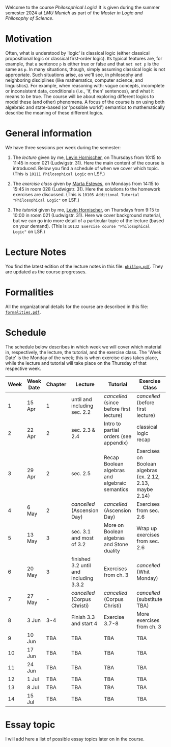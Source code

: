 Welcome to the course _Philosophical Logic_! It is given during the summer semester 2024 at _LMU Munich_ as part of the _Master in Logic and Philosophy of Science_. 


# Motivation 

Often, what is understood by 'logic' is classical logic (either classical propositional logic or classical first-order logic). Its typical features are, for example, that a sentence `p` is either true or false and that `not not p` is the same as `p`. In many situations, though, simply assuming classical logic is not appropriate. Such situations arise, as we'll see, in philosophy and neighboring disciplines (like mathematics, computer science,
and linguistics). For example, when reasoning with: vague concepts, incomplete or inconsistent data, conditionals (i.e., 'if, then' sentences), and what it means to be true. The course will be about exploring different logics to model these (and other) phenomena. A focus of the course is on using both algebraic and state-based (or 'possible world') semantics to mathematically describe the meaning of these different logics.

# General information

We have three sessions per week during the semester:

1. The _lecture_ given by me, [Levin Hornischer](https://www.mcmp.philosophie.uni-muenchen.de/people/faculty/hornischer_levin/index.html), on Thursdays from 10:15 to 11:45 in room 021 (Ludwigstr. 31).
Here the main content of the course is introduced. Below you find a schedule of when we cover which topic. (This is `10111 Philosophical Logic` on LSF.)

2. The _exercise class_ given by [Marta Esteves](https://www.mcmp.philosophie.uni-muenchen.de/people/doct_fellows/esteves_marta/index.html), on Mondays from 14:15 to 15:45 in room 028 (Ludwigstr. 31). Here the solutions to the homework exercises are discussed. (This is `10105 Additional Tutorial "Philosophical Logic"` on LSF.)
  
3. The _tutorial_ given by me, [Levin Hornischer](https://www.mcmp.philosophie.uni-muenchen.de/people/faculty/hornischer_levin/index.html), on Thursdays from 9:15 to 10:00 in room 021 (Ludwigstr. 31). Here we cover background material, but we can go into more detail of a particular topic of the lecture (based on your demand). (This is `10132 Exercise course "Philosophical Logic"` on LSF.) 



# Lecture Notes

You find the latest edition of the lecture notes in this file: [`phillog.pdf`](phillog.pdf). They are updated as the course progresses. 


# Formalities

All the organizational details for the course are described in this file: [`formalities.pdf`](formalities.pdf).


# Schedule

The schedule below describes in which week we will cover which material in, respectively, the lecture, the tutorial, and the exercise class. The 'Week Date' is the Monday of the week; this is when exercise class takes place, while the lecture and tutorial will take place on the Thursday of that respective week. 

Week | Week Date | Chapter | Lecture | Tutorial | Exercise Class
---  | ---                 | ---     | ---     | ---      | --- 
 1   | 15 Apr    | 1   | until and including sec. 2.2 | _cancelled_ (since before first lecture)  | _cancelled_ (before first lecture) 
 2   | 22 Apr    | 2   | sec. 2.3 & 2.4 | Intro to partial orders (see appendix) | classical logic recap
 3   | 29 Apr    | 2   | sec. 2.5 | Recap Boolean algebras and algebraic semantics | Exercises on Boolean algebras (ex. 2.12, 2.13, maybe 2.14) 
 4   | 6 May     | 2   | _cancelled_ (Ascension Day) | _cancelled_ (Ascension Day) | Exercises from sec. 2.6
 5   | 13 May    | 3   | sec. 3.1 and most of 3.2 | More on Boolean algebras and Stone duality | Wrap up exercises from sec. 2.6
 6   | 20 May    | 3   | finished 3.2 until and including 3.3.2 | Exercises from ch. 3 | _cancelled_ (Whit Monday)
 7   | 27 May    | - | _cancelled_ (Corpus Christi) | _cancelled_ (Corpus Christi) | _cancelled_ (substitute TBA)
 8   | 3 Jun     | 3-4 | Finish 3.3 and start 4 | Exercise 3.7-8 | More exercises from ch. 3
 9   | 10 Jun    | TBA | TBA | TBA | TBA
10   | 17 Jun    | TBA | TBA | TBA | TBA
11   | 24 Jun    | TBA | TBA | TBA | TBA
12   | 1 Jul     | TBA | TBA | TBA | TBA
13   | 8 Jul     | TBA | TBA | TBA | TBA
14   | 15 Jul    | TBA | TBA | TBA | TBA


# Essay topic

I will add here a list of possible essay topics later on in the course.
